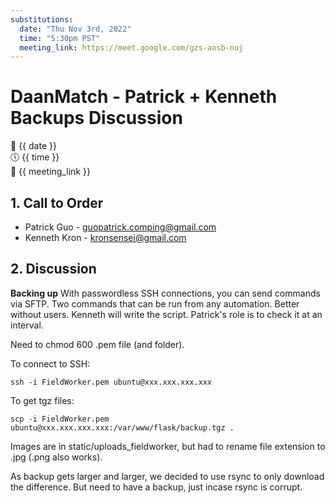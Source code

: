 ```yaml
---
substitutions:
  date: "Thu Nov 3rd, 2022"
  time: "5:30pm PST"
  meeting_link: https://meet.google.com/gzs-aosb-nuj
---
```


# DaanMatch - Patrick + Kenneth Backups Discussion

📅 {{ date }} <br>
🕔 {{ time }} <br>
🔗 {{ meeting_link }} <br>

## 1. Call to Order

- Patrick Guo - guopatrick.comping@gmail.com
- Kenneth Kron - kronsensei@gmail.com

## 2. Discussion

**Backing up**
With passwordless SSH connections, you can send commands via SFTP. Two commands that can be run from any automation. 
Better without users. Kenneth will write the script. Patrick's role is to check it at an interval.

Need to chmod 600 .pem file (and folder).

To connect to SSH:
```
ssh -i FieldWorker.pem ubuntu@xxx.xxx.xxx.xxx
```

To get tgz files:
```
scp -i FieldWorker.pem ubuntu@xxx.xxx.xxx.xxx:/var/www/flask/backup.tgz .
```

Images are in static/uploads_fieldworker, but had to rename file extension to .jpg (.png also works).

As backup gets larger and larger, we decided to use rsync to only download the difference. But need to have a backup, just incase rsync is corrupt.
